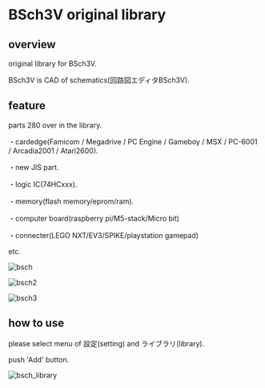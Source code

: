 # BSch3V original library

## overview

original library for BSch3V.

BSch3V is CAD of schematics(回路図エディタBSch3V).

## feature

parts 280 over in the library.

・cardedge(Famicom / Megadrive / PC Engine / Gameboy / MSX / PC-6001 / Arcadia2001 / Atari2600).

・new JIS part.

・logic IC(74HCxxx).

・memory(flash memory/eprom/ram).

・computer board(raspberry pi/M5-stack/Micro bit)

・connecter(LEGO NXT/EV3/SPIKE/playstation gamepad)

etc.

![bsch](https://user-images.githubusercontent.com/5597377/136212846-b60715c2-c8dc-49f7-b355-56c606ed71b1.png)

![bsch2](https://user-images.githubusercontent.com/5597377/136323493-1eb8a512-421b-4b12-a20a-a7f7409f48bd.png)

![bsch3](https://user-images.githubusercontent.com/5597377/136349536-11621739-c4c3-44ff-a19d-cca8fee21ab7.png)

## how to use

please select menu of 設定(setting) and ライブラリ(library). 

push 'Add' button.

![bsch_library](https://user-images.githubusercontent.com/5597377/136212857-5eb969d9-c9f3-4b1d-af7a-fa736b46b057.png)

